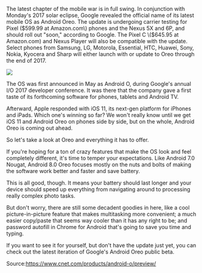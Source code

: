 The latest chapter of the mobile war is in full swing. In conjunction with Monday's 2017 solar eclipse, Google revealed the official name of its latest mobile OS as Android Oreo. The update is undergoing carrier testing for Pixel \($599.99 at Amazon.com\) phones and the Nexus 5X and 6P, and should roll out "soon," according to Google. The Pixel C \($645.95 at Amazon.com\) and Nexus Player will also be compatible with the update. Select phones from Samsung, LG, Motorola, Essential, HTC, Huawei, Sony, Nokia, Kyocera and Sharp will either launch with or update to Oreo through the end of 2017.

![](/assets/android-8-oreo.jpg)

The OS was first announced in May as Android O, during Google's annual I/O 2017 developer conference. It was there that the company gave a first taste of its forthcoming software for phones, tablets and Android TV.



Afterward, Apple responded with iOS 11, its next-gen platform for iPhones and iPads. Which one's winning so far? We won't really know until we get iOS 11 and Android Oreo on phones side by side, but on the whole, Android Oreo is coming out ahead.



So let's take a look at Oreo and everything it has to offer.



If you're hoping for a ton of crazy features that make the OS look and feel completely different, it's time to temper your expectations. Like Android 7.0 Nougat, Android 8.0 Oreo focuses mostly on the nuts and bolts of making the software work better and faster and save battery.



This is all good, though. It means your battery should last longer and your device should speed up everything from navigating around to processing really complex photo tasks.



But don't worry, there are still some decadent goodies in here, like a cool picture-in-picture feature that makes multitasking more convenient; a much easier copy/paste that seems way cooler than it has any right to be; and password autofill in Chrome for Android that's going to save you time and typing.



If you want to see it for yourself, but don't have the update just yet, you can check out the latest iteration of Google's Android Oreo public beta.



Source:https://www.cnet.com/products/android-o/preview/

